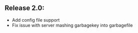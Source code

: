Release 2.0:
-----------------
- Add config file support
- Fix issue with server mashing garbagekey into garbagefile
